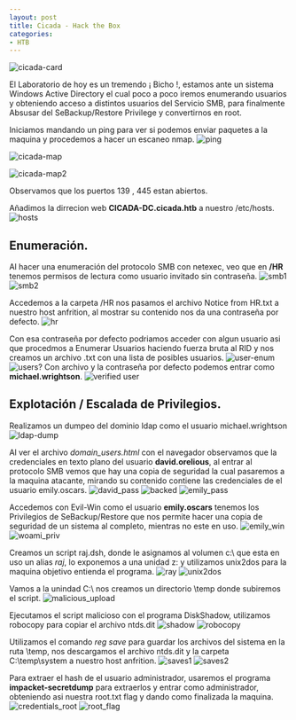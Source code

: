 ```yaml
---
layout: post
title: Cicada - Hack the Box
categories:
- HTB 
---
```






![cicada-card](https://github.com/user-attachments/assets/5296de6c-41fa-4ac3-9d03-a8b025a39787)




El Laboratorio de hoy es un tremendo ¡ Bicho !, estamos ante un sistema Windows Active Directory el cual poco a poco iremos enumerando usuarios y obteniendo acceso a distintos usuarios del Servicio SMB, para finalmente Absusar del SeBackup/Restore Privilege y convertirnos en root.

Iniciamos mandando un ping para ver si podemos enviar paquetes a la maquina y procedemos a hacer un escaneo nmap.
![ping](https://github.com/user-attachments/assets/e5f01045-14e7-480c-b3e0-5834f3ba3421)

![cicada-map](https://github.com/user-attachments/assets/bc057823-303a-4d32-9dbc-e60295053338)

![cicada-map2](https://github.com/user-attachments/assets/8a70f91e-f0e7-45d2-842b-2f85ce00ff82)

Observamos que los puertos 139 , 445 estan abiertos.

Añadimos la dirrecion web **CICADA-DC.cicada.htb** a nuestro /etc/hosts.
![hosts](https://github.com/user-attachments/assets/a05d043a-dbe1-4a8d-abf4-311b5aeae5d5)


## Enumeración.

Al hacer una enumeración del protocolo SMB con netexec, veo que en **/HR** tenemos permisos de lectura como usuario invitado sin contraseña.
![smb1](https://github.com/user-attachments/assets/35bac525-87be-40a5-bc41-3e46dc13b407)
![smb2](https://github.com/user-attachments/assets/0b1c5319-fe63-4a7d-a9cb-1e19778068a2)

Accedemos a la carpeta /HR nos pasamos el archivo Notice from HR.txt a nuestro host anfrition, al mostrar su contenido nos da una contraseña por defecto.
![hr](https://github.com/user-attachments/assets/9f119c27-ea79-4919-bd4a-f7f8ea6d95dd)

Con esa contraseña por defecto podriamos acceder con algun usuario asi que procedmos a Enumerar Usuarios haciendo fuerza bruta al RID y nos creamos un archivo .txt con una lista de posibles usuarios.
![user-enum](https://github.com/user-attachments/assets/9698c631-09ca-42c6-aa29-2b0ead3a2bb9)
![users?](https://github.com/user-attachments/assets/fc6e6d3f-16b6-4e6b-a4c7-4a678582ecfb)
Con archivo y la contraseña por defecto podemos entrar como **michael.wrightson**.
![verified user](https://github.com/user-attachments/assets/49cd356d-e496-47ce-bda3-2cd240537a79)


## Explotación / Escalada de Privilegios.
Realizamos un dumpeo del dominio ldap como el usuario michael.wrightson
![ldap-dump](https://github.com/user-attachments/assets/e12a7840-9d36-4d34-95ea-cbb5b0a34672)

Al ver el archivo *domain_users.html* con el navegador observamos que la credenciales en texto plano del usuario **david.orelious**, al entrar al protocolo SMB vemos que hay una copia de seguridad la cual pasaremos a la maquina atacante, mirando su contenido contiene las credenciales de el usuario emily.oscars.
![david_pass](https://github.com/user-attachments/assets/08a85ee9-defa-4c7d-8f69-7f347ea13d7b)
![backed](https://github.com/user-attachments/assets/22899f1d-7726-4b63-86ac-682be75773b9)
![emily_pass](https://github.com/user-attachments/assets/81819965-dda5-4771-b1b0-63e413c5bc98)


Accedemos con Evil-Win como el usuario **emily.oscars** tenemos los Privilegios de SeBackup/Restore que nos permite hacer una copia de seguridad de un sistema al completo, mientras no este en uso.
![emily_win](https://github.com/user-attachments/assets/1c75404e-28b4-45f3-b92d-c0f2db2cb59d)
![woami_priv](https://github.com/user-attachments/assets/fb17102e-a48e-43a8-a040-4b463bd29869)

Creamos un script raj.dsh, donde le asignamos al volumen c:\ que esta en uso un alias *raj*, lo exponemos a una unidad z: y utilizamos unix2dos para la maquina objetivo entienda el programa.
![ray](https://github.com/user-attachments/assets/5d153a44-75a4-4d4f-bd33-06eb6f7e221a)
![unix2dos](https://github.com/user-attachments/assets/105a8b8e-e2fb-4f25-8db8-21c9698032d0)

Vamos a la unindad C:\ nos creamos un directorio \temp donde subiremos el script.
![malicious_upload](https://github.com/user-attachments/assets/671ef274-1d93-4885-a00d-f0d0afde12f3)

Ejecutamos el script malicioso con el programa DiskShadow, utilizamos robocopy para copiar el archivo ntds.dit 
![shadow](https://github.com/user-attachments/assets/ad7c7944-d1cd-4a26-818a-35b34507a718)
![robocopy](https://github.com/user-attachments/assets/f5bd58de-f420-4350-a8b2-049eb79c656d)


Utilizamos el comando *reg save* para guardar los archivos del sistema en la ruta \temp, nos descargamos el archivo ntds.dit y la carpeta C:\temp\system a nuestro host anfrition.
![saves1](https://github.com/user-attachments/assets/e92dbb67-9a9d-4a76-8e3c-f07d4c284e24)
![saves2](https://github.com/user-attachments/assets/24e201b9-042b-4f0f-94ad-d5d15b8c86b4)


Para extraer el hash de el usuario administrador, usaremos el programa **impacket-secretdump** para extraerlos y entrar como administrador, obteniendo asi nuestra root.txt flag y dando como finalizada la maquina.
![credentials_root](https://github.com/user-attachments/assets/d446aa25-11b8-4103-bbbc-b9dc85ea2074)
![root_flag](https://github.com/user-attachments/assets/6dd5518d-2cff-4b4c-939a-73e089c0331d)











